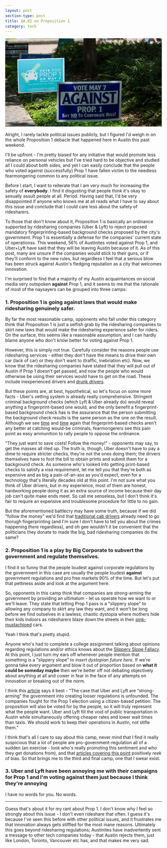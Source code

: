 ```yaml
---
layout: post
section-type: post
title: $0.02 on Proposition 1
category: tech
---
```

![](/img/post-rideshare/signs.jpg)

Alright, I rarely tackle political issues publicly, but I figured I'd weigh in on the whole Proposition 1 debacle that happened here in Austin this past weekend.  

I'll be upfront - I'm pretty biased for any initiative that would promote less reliance on personal vehicles but I've tried hard to be objective and studied all I could about both sides, and yet I can easily conclude that the people who voted against (successfully) Prop 1 have fallen victim to the needless fearmongering common to any political issue.

Before I start, I want to reiterate that I am very much for increasing the safety of **everybody**. I find it disgusting that people think it's okay to sexually assult people at all. Period. Having said that, I'd be very disappointed if anyone who knows me at all reads what I have to say about this issue and conclude that I could care less about the safety of ridesharers.

To those that don't know about it, Proposition 1 is basically an ordinance supported by ridesharing companies (Uber & Lyft) to reject proposed mandatory fingerprinting-based background checks proposed by the city's government. Prop 1 is essentially a defense for the companies' current state of operationss. This weekend, 56% of Austinites voted against Prop 1, and Uber+Lyft have said that they will be leaving Austin because of it. As of this post, many are unsure if the companies would stick to their guns, or if they'll conform to the new rules, but regardless I feel that a serious blow has been struck against Austin's fledging reputation as a city that welcomes innovation.

I'm surprised to find that a majority of my Austin acquaintances on social media very outspoken **against** Prop 1, and it seems to me that the rationale of most of the naysayers can be grouped into three camps:

### 1. Proposition 1 is going against laws that would make ridesharing genuinely safer.
By far the most reasonable camp, opponents who fall under this category think that Proposition 1 is just a selfish grab by the ridesharing companies to skirt new laws that would make the ridesharing experience safer for riders. On the surface, this seems like a reasonable assumption, and I can hardly blame anyone who don't know better for voting against Prop 1.  

However, this is simply not true. Carefully consider the reasons people use ridesharing services - either they don't have the means to drive their own car (lack of car) or they don't want to (traffic, inebriation etc). Now, we know that the ridesharing companies have stated that they will pull out of Austin if Prop 1 doesn't get passed, and now the people who would otherwise be using their services would have to get on the road. These include inexperienced drivers and [drunk drivers](http://www.fox7austin.com/news/local-news/57935567-story). 

But these points are, at best, hypothetical, so let's focus on some more facts - Uber's vetting system is already really comprehensive. Stringent criminal background checks (which Lyft & Uber already do) would reveal anything a fingerprint-based one would, and the only benefit a fingerprint-based background check has is the assurance that the person submitting the background check results is the same person as the one on the result. Although we see [time](http://www.mystatesman.com/news/news/local-govt-politics/court-records-uber-agreed-to-tough-limits-on-backg/nq5GK/) and [time](http://www.fox7austin.com/news/local-news/57935567-story) again that fingerprint-based checks aren't any better at catching would-be criminals, fearmongerers see this pain point as easy ammunition to rally people to oppose the ordinance. 

"They just want to save costs! Follow the money!" - opponents may say, to get the masses all riled up. The truth is, though, Uber doesn't have to pay a dime to require stricter checks, they're not the ones doing them; the drivers themselves have to foot the bill to obtain prints and submit them for a background check. As someone who's looked into getting print-based checks to satisfy a visa requirement, let me tell you that they're both as expensive and as big a pain-of-an-ass as you'd expect, even for a technology that's literally decades old at this point. I'm not sure what you think of Uber drivers, but in my experience, most of them are honest, hardworking people doing it as an extra source of income because their day job can't quite make ends meet. So call me senseless, but I don't think it's fair to require an expensive and troublesome procedure for little to no gain. 

But the aforementioned battlecry may have some truth, because if we did "follow the money" we'd find that [traditional cab drivers](http://www.mystatesman.com/news/news/local/qa-what-austin-voters-need-to-know-about-the-prop-/nq9YN/) already need to go thorugh fingerprinting (and I'm sure I don't have to tell you about the crimes happening *there* regardless), and oh gee wouldn't it be convenient that the politicians they donate to made the big, bad ridesharing companies do the same?

### 2. Proposition 1 is a play by Big Corporate to subvert the government and regulate themselves.
I find it so funny that the people loudest against corporate regulations by the government in this case are usually the people loudest **against** government regulations and pro free markets 90% of the time. But let's put that pettiness aside and look at the argument here.  

So, opponents in this camp think that companies are strong-arming the government by providing an ultimatum - let us operate how we want to or we'll leave. They state that letting Prop 1 pass is a "slippery slope" to allowing any company to skirt any law they want, and it won't be long before we find outselves in a lawless, chaotic dystopia where mothers hide their kids indoors as ridesharers blaze down the streets in their [pink-mustachioed](http://images.inc.com/uploaded_files/image/970x450/lyft-1940x900_36455.jpg) cars.

Yeah I think that's pretty stupid. 

Anyone who's had to complete a college assignment talking about opinions regarding regulations and/or ethics knows about the [Slippery Slope Fallacy](https://en.wikipedia.org/wiki/Slippery_slope). At this point, I just turn my ears off whenever people mention that something is a "slippery slope" to *insert dystopian future here*. If we're gonna take every argument and blow it out of proportion based on **what it could be someday maybe** then we're better off not debating objectively about anything at all and cower in fear in the face of any attempts on innovation or breaking out of the norm.

I think this [article](http://www.dailytexanonline.com/2016/04/25/proposition-1-fears-rely-on-faulty-assumptions) says it best - "The case that Uber and Lyft are “strong-arming” the government into creating looser regulations is unfounded. The companies fought for the Prop 1 election using a citizen-based petition. The proposition will also be voted for by the people, so it will truly represent what the people want. Uber and Lyft fill the void of public transportation in Austin while simultaneously offering cheaper rates and lower wait times than taxis. We should work to keep their operations in Austin, not stifle them."

I think that's all I care to say about this camp, never mind that I find it really suspicious that a lot of people are pro-government-regulation all of a sudden (an exercise - look who's really promoting this sentiment and who they get donations from), and that [articles covering this point](http://www.mystatesman.com/news/news/opinion/dont-let-lyft-uber-take-city-for-a-ride-vote-again/nrJGk/) positively *reek* of bias. So that brings me to the third and final camp, one that I swear exist.

### 3. Uber and Lyft have been annoying me with their campaigns for Prop 1 and I'm voting against them just because I think they're annoying

I have no words for you. No words.

---
Guess that's about it for my rant about Prop 1. I don't know why I feel so strongly about this issue - I don't even rideshare that often. I guess it's because I've seen this before with other political issues, and it frustrates me that innovation always gets stiffled for the most inane reasons. Ultimately this goes beyond ridesharing regulations; Austinites have inadvertently sent a message to other tech companies today -  that Austin rejects them, just like London, Toronto, Vancouver etc has, and that makes me very sad.